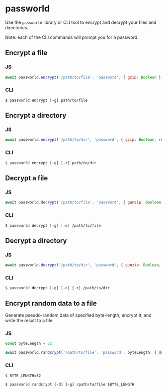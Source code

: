 # passworld

Use the `passworld` library or CLI tool to encrypt and decrypt your files and directories.

Note: each of the CLI commands will prompt you for a password.

## Encrypt a file

### JS

```js
await passworld.encrypt('/path/to/file', 'password', { gzip: Boolean })
```

### CLI

```
$ passworld encrypt [-g] path/to/file
```

## Encrypt a directory

### JS

```js
await passworld.encrypt('/path/to/dir', 'password', { gzip: Boolean, recurse: Boolean })
```

### CLI

```
$ passworld encrypt [-g] [-r] path/to/dir
```

## Decrypt a file

### JS

```js
await passworld.decrypt('/path/to/file', 'password', { gunzip: Boolean, overwrite: Boolean })
```

### CLI

```
$ passworld decrypt [-g] [-o] /path/to/file
```

## Decrypt a directory

### JS

```js
await passworld.decrypt('/path/to/dir', 'password', { gunzip: Boolean, overwrite: Boolean, recurse: Boolean })
```

### CLI

```
$ passworld decrypt [-g] [-o] [-r] /path/to/dir
```

## Encrypt random data to a file

Generate pseudo-random data of specified byte-length, encrypt it, and write the result to a file.

### JS

```js
const byteLength = 32

await passworld.randcrypt('/path/to/file', 'password', byteLength, { dump: Boolean, gzip: Boolean })
```

### CLI

```
$ BYTE_LENGTH=32

$ passworld randcrypt [-d] [-g] /path/to/file $BYTE_LENGTH
```
